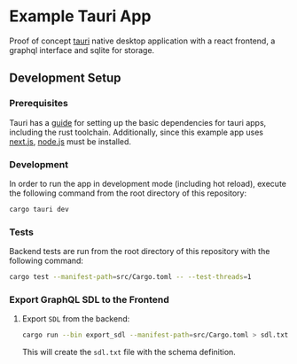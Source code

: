 # Example Tauri App

Proof of concept [tauri](https://tauri.app) native desktop 
application with a react frontend, a graphql interface and sqlite for
storage.

## Development Setup

### Prerequisites

Tauri has a [guide][prerequisites] for setting up the basic 
dependencies for tauri apps, including the rust toolchain.
Additionally, since this example app uses 
[next.js](https://nextjs.org/), [node.js](https://nodejs.org/en/) must
be installed.

### Development

In order to run the app in development mode (including hot reload),
execute the following command from the root directory of this
repository:

```bash
cargo tauri dev
```

### Tests

Backend tests are run from the root directory of this repository with
the following command:

```bash
cargo test --manifest-path=src/Cargo.toml -- --test-threads=1
```

### Export GraphQL SDL to the Frontend 

1. Export `SDL` from the backend:

   ```bash
   cargo run --bin export_sdl --manifest-path=src/Cargo.toml > sdl.txt
   ```

   This will create the `sdl.txt` file with the schema definition.

[prerequisites]: https://tauri.app/v1/guides/getting-started/prerequisites

